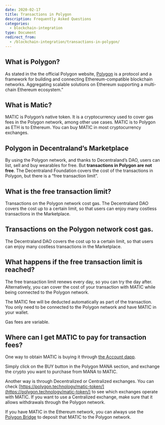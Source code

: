 ```yaml
---
date: 2020-02-17
title: Transactions in Polygon
description: Frequently Asked Questions
categories:
  - blockchain-integration
type: Document
redirect_from:
  - /blockchain-integration/transactions-in-polygon/
---
```


## What is Polygon?

As stated in the the official Polygon website, [Polygon](https://polygon.technology/) is a protocol and a framework for building and connecting Ethereum-compatible blockchain networks. Aggregating scalable solutions on Ethereum supporting a multi-chain Ethereum ecosystem.”

## What is Matic?

MATIC is Polygon’s native token. It is a cryptocurrency used to cover gas fees in the Polygon network, among other use cases. MATIC is to Polygon as ETH is to Ethereum.
You can buy MATIC in most cryptocurrency exchanges.

## Polygon in Decentraland’s Marketplace

By using the Polygon network, and thanks to Decentraland’s DAO, users can list, sell and buy wearables for free. But **transactions in Polygon are not free**. The Decentraland Foundation covers the cost of the transactions in Polygon, but there is a “free transaction limit”.

## What is the free transaction limit?

Transactions on the Polygon network cost gas. The Decentraland DAO covers the cost up to a certain limit, so that users can enjoy many costless transactions in the Marketplace.

## Transactions on the Polygon network cost gas.

The Decentraland DAO covers the cost up to a certain limit, so that users can enjoy many costless transactions in the Marketplace.

## What happens if the free transaction limit is reached?

The free transaction limit renews every day, so you can try the day after. Alternatively, you can cover the cost of your transaction with MATIC while being connected to the Polygon network.

The MATIC fee will be deducted automatically as part of the transaction. You only need to be connected to the Polygon network and have MATIC in your wallet.

Gas fees are variable.

## Where can I get MATIC to pay for transaction fees?

One way to obtain MATIC is buying it through [the Account dapp](https://account.decentraland.org/).

Simply click on the BUY button in the Polygon MANA section, and exchange the crypto you want to purchase from MANA to MATIC.

Another way is through Decentralized or Centralized exchanges. You can check [https://polygon.technology/matic-token/](https://polygon.technology/matic-token/) to see which exchanges operate with MATIC. If you want to use a Centralized exchange, make sure that it allows withdrawals through the Polygon network.

If you have MATIC in the Ethereum network, you can always use the [Polygon Bridge](https://wallet.polygon.technology/bridge/) to deposit that MATIC to the Polygon network.
